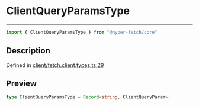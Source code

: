 

# ClientQueryParamsType

<div class="api-docs__separator" data-reactroot="">

---

</div><div class="api-docs__import" data-reactroot="">

```ts
import { ClientQueryParamsType } from "@hyper-fetch/core"
```

</div><div class="api-docs__section">

## Description

</div><div class="api-docs__description"><span class="api-docs__do-not-parse">



</span></div><p class="api-docs__definition">

Defined in [client/fetch.client.types.ts:29](https://github.com/BetterTyped/hyper-fetch/blob/a5ae46b5/packages/core/src/client/fetch.client.types.ts#L29)

</p><div class="api-docs__section">

## Preview

</div><div class="api-docs__preview type single">

```ts
type ClientQueryParamsType = Record<string, ClientQueryParam>;
```

</div>